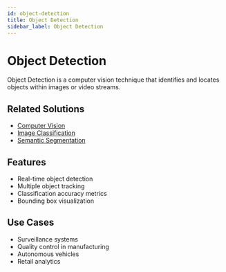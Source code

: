 ```yaml
---
id: object-detection
title: Object Detection
sidebar_label: Object Detection
---
```


# Object Detection

Object Detection is a computer vision technique that identifies and locates objects within images or video streams.

## Related Solutions

- [Computer Vision](./computer-vision)
- [Image Classification](./image-classification)
- [Semantic Segmentation](./semantic-segmentation)

## Features

- Real-time object detection
- Multiple object tracking
- Classification accuracy metrics
- Bounding box visualization

## Use Cases

- Surveillance systems
- Quality control in manufacturing
- Autonomous vehicles
- Retail analytics
